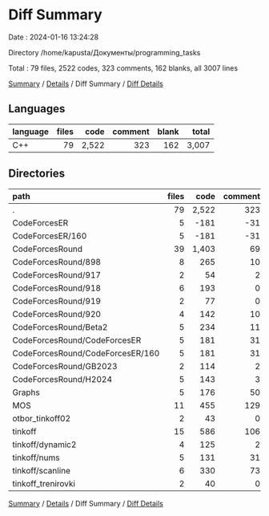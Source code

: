 # Diff Summary

Date : 2024-01-16 13:24:28

Directory /home/kapusta/Документы/programming_tasks

Total : 79 files,  2522 codes, 323 comments, 162 blanks, all 3007 lines

[Summary](results.md) / [Details](details.md) / Diff Summary / [Diff Details](diff-details.md)

## Languages
| language | files | code | comment | blank | total |
| :--- | ---: | ---: | ---: | ---: | ---: |
| C++ | 79 | 2,522 | 323 | 162 | 3,007 |

## Directories
| path | files | code | comment | blank | total |
| :--- | ---: | ---: | ---: | ---: | ---: |
| . | 79 | 2,522 | 323 | 162 | 3,007 |
| CodeForcesER | 5 | -181 | -31 | -20 | -232 |
| CodeForcesER/160 | 5 | -181 | -31 | -20 | -232 |
| CodeForcesRound | 39 | 1,403 | 69 | 70 | 1,542 |
| CodeForcesRound/898 | 8 | 265 | 10 | 9 | 284 |
| CodeForcesRound/917 | 2 | 54 | 2 | 3 | 59 |
| CodeForcesRound/918 | 6 | 193 | 0 | 11 | 204 |
| CodeForcesRound/919 | 2 | 77 | 0 | 2 | 79 |
| CodeForcesRound/920 | 4 | 142 | 10 | 4 | 156 |
| CodeForcesRound/Beta2 | 5 | 234 | 11 | 8 | 253 |
| CodeForcesRound/CodeForcesER | 5 | 181 | 31 | 20 | 232 |
| CodeForcesRound/CodeForcesER/160 | 5 | 181 | 31 | 20 | 232 |
| CodeForcesRound/GB2023 | 2 | 114 | 2 | 6 | 122 |
| CodeForcesRound/H2024 | 5 | 143 | 3 | 7 | 153 |
| Graphs | 5 | 176 | 50 | 12 | 238 |
| MOS | 11 | 455 | 129 | 37 | 621 |
| otbor_tinkoff02 | 2 | 43 | 0 | 5 | 48 |
| tinkoff | 15 | 586 | 106 | 53 | 745 |
| tinkoff/dynamic2 | 4 | 125 | 2 | 6 | 133 |
| tinkoff/nums | 5 | 131 | 31 | 11 | 173 |
| tinkoff/scanline | 6 | 330 | 73 | 36 | 439 |
| tinkoff_trenirovki | 2 | 40 | 0 | 5 | 45 |

[Summary](results.md) / [Details](details.md) / Diff Summary / [Diff Details](diff-details.md)